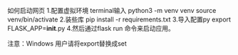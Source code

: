 如何启动网页
1.配置虚拟环境
terminal输入
python3 -m venv venv
source venv/bin/activate
2.装些库
pip install -r requirements.txt
3.导入配置py
export FLASK_APP=__init__.py
4.然后通过flask run 命令来启动应用。

注意：Windows 用户请将export替换成set